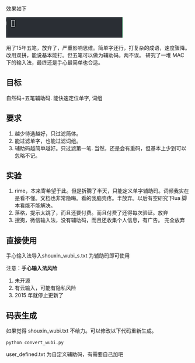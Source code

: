 
效果如下

![iShot_2023-12-12_18.53.55](assets/iShot_2023-12-12_18.53.55.gif)

用了15年五笔，放弃了，严重影响思维。简单字还行，打复杂的成语，速度骤降。
改用双拼，能说基本能打。但五笔可以做为辅助码。两不误。
研究了一堆 MAC 下的输入法，最终还是手心最简单也合适。



## 目标

自然码+五笔辅助码. 能快速定位单字, 词组

## 要求
1. 越少待选越好，只过滤简体。
2. 能过滤单字，也能过滤词组。
3. 辅助码越简单越好。只过滤第一笔. 当然，还是会有重码，但基本上少到可以忽略不记。


## 实验
1. rime，本来寄希望于此。但是折腾了半天，只能定义单字辅助码。词频我实在是看不懂。文档也非常隐晦。看的我脑壳疼。半放弃。以后有空研究下lua 脚本看能不能解决。
2. 落格，提示太跳了，而且还要付费。而且付费了还得每次验证。放弃
3. 搜狗，微信输入法，没有辅助码，而且还收集个人信息，有广告。 完全放弃



## 直接使用
手心输入法导入shouxin_wubi_s.txt 为辅助码即可使用


注意：**手心输入法风险**
1. 未开源
2. 有云输入，可能有隐私风险
3. 2015 年就停止更新了


## 码表生成
如果觉得 shouxin_wubi.txt 不给力。可以修改以下代码重新生成。
```
python convert_wubi.py
```
user_defined.txt 为自定义辅助码，有需要自己加吧

